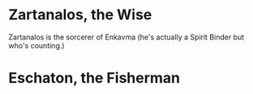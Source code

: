 # Zartanalos, the Wise
Zartanalos is the sorcerer of Enkavma (he's actually a Spirit Binder but who's counting.)
# Eschaton, the Fisherman